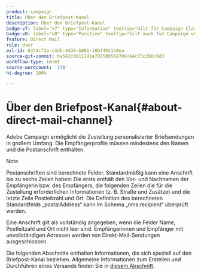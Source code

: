 ```yaml
---
product: campaign
title: Über den Briefpost-Kanal
description: Über den Briefpost-Kanal
badge-v7: label="v7" type="Informative" tooltip="Gilt für Campaign Classic v7"
badge-v8: label="v8" type="Positive" tooltip="Gilt auch für Campaign v8"
feature: Direct Mail
role: User
exl-id: 6474cf2e-c4db-4430-b001-18bf4911b0ea
source-git-commit: ba542c0811141e707589568706d44c73c280c0d3
workflow-type: tm+mt
source-wordcount: '170'
ht-degree: 100%

---
```


# Über den Briefpost-Kanal{#about-direct-mail-channel}


Adobe Campaign ermöglicht die Zustellung personalisierter Briefsendungen in großem Umfang. Die Empfängerprofile müssen mindestens den Namen und die Postanschrift enthalten.

>[!NOTE]
>
>Postanschriften sind berechnete Felder. Standardmäßig kann eine Anschrift bis zu sechs Zeilen haben: Die erste enthält den Vor- und Nachnamen der Empfängerin bzw. des Empfängers, die folgenden Zeilen die für die Zustellung erforderlichen Informationen (z. B. Straße und Zusätze) und die letzte Zeile Postleitzahl und Ort. Die Definition des berechneten Standardfelds „postalAddress“ kann im Schema „nms:recipient“ überprüft werden.
>
>Eine Anschrift gilt als vollständig angegeben, wenn die Felder Name, Postleitzahl und Ort nicht leer sind. Empfängerinnen und Empfänger mit unvollständigen Adressen werden von Direkt-Mail-Sendungen ausgeschlossen.

Die folgenden Abschnitte enthalten Informationen, die sich speziell auf den Briefpost-Kanal beziehen. Allgemeine Informationen zum Erstellen und Durchführen eines Versands finden Sie in [diesem Abschnitt](steps-about-delivery-creation-steps.md).
